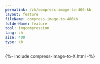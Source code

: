 ```yaml
---
permalink: /zh/compress-image-to-400-kb
layout: feature
fileName: compress-image-to-400kb
folderName: feature
tool: imgcompression
lang: zh
size: 400
type: kb
---
```


{%- include compress-image-to-X.html -%}
